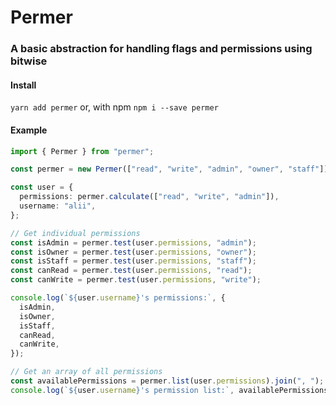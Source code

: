 # Permer

### A basic abstraction for handling flags and permissions using bitwise

#### Install

`yarn add permer` or, with npm `npm i --save permer`

#### Example

```ts
import { Permer } from "permer";

const permer = new Permer(["read", "write", "admin", "owner", "staff"]);

const user = {
  permissions: permer.calculate(["read", "write", "admin"]),
  username: "alii",
};

// Get individual permissions
const isAdmin = permer.test(user.permissions, "admin");
const isOwner = permer.test(user.permissions, "owner");
const isStaff = permer.test(user.permissions, "staff");
const canRead = permer.test(user.permissions, "read");
const canWrite = permer.test(user.permissions, "write");

console.log(`${user.username}'s permissions:`, {
  isAdmin,
  isOwner,
  isStaff,
  canRead,
  canWrite,
});

// Get an array of all permissions
const availablePermissions = permer.list(user.permissions).join(", ");
console.log(`${user.username}'s permission list:`, availablePermissions);
```
